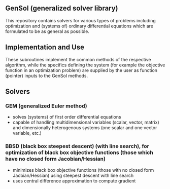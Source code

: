 ## GenSol (generalized solver library)
This repository contains solvers for various types of problems including optimization and (systems of) ordinary differential equations which are formulated to be as general as possible.


## Implementation and Use
These subroutines implement the common methods of the respective algorithm, while the specifics defining the system (for example the objective function in an optimization problem) are supplied by the user as function (pointer) inputs to the GenSol methods.

## Solvers
### GEM (generalized Euler method)
- solves (systems) of first order differential equations
- capable of handling multidimensional variables (scalar, vector, matrix) and dimensionally heterogenous systems (one scalar and one vector variable, etc.)
### BBSD (black box steepest descent) (with line search), for optimization of black box objective functions (those which have no closed form Jacobian/Hessian)
- minimizes black box objective functions (those with no closed form Jacbian/Hessian) using steepest descent with line search
- uses central difference approximation to compute gradient
